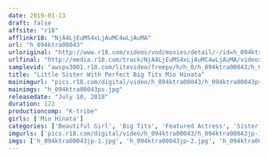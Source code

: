 ```yaml
---
date: 2019-01-13
draft: false
affsite: "r18"
afflinkr18: "NjA4LjEuMS4xLjAuMC4wLjAuMA"
url: "h_094ktra00043"
urloriginal: "http://www.r18.com/videos/vod/movies/detail/-/id=h_094ktra00043"
urlfinal: "http://media.r18.com/track/NjA4LjEuMS4xLjAuMC4wLjAuMA/videos/vod/movies/detail/-/id=h_094ktra00043"
samplevid: "awspv3001.r18.com/litevideo/freepv/h/h_0/h_094ktra00043/h_094ktra00043_dmb_w.mp4"
title: "Little Sister With Perfect Big Tits Mio Hinata"
mainimgurl: "pics.r18.com/digital/video/h_094ktra00043/h_094ktra00043ps.jpg"
mainimgs: "h_094ktra00043ps.jpg"
releasedate: "July 10, 2018"
duration: 122
productioncomp: "K-tribe"
girls: ['Mio Hinata']
categories: ['Beautiful Girl', 'Big Tits', 'Featured Actress', 'Sister', 'Hi-Def']
imgurls: ['pics.r18.com/digital/video/h_094ktra00043/h_094ktra00043jp-1.jpg', 'pics.r18.com/digital/video/h_094ktra00043/h_094ktra00043jp-2.jpg', 'pics.r18.com/digital/video/h_094ktra00043/h_094ktra00043jp-3.jpg', 'pics.r18.com/digital/video/h_094ktra00043/h_094ktra00043jp-4.jpg', 'pics.r18.com/digital/video/h_094ktra00043/h_094ktra00043jp-5.jpg', 'pics.r18.com/digital/video/h_094ktra00043/h_094ktra00043jp-6.jpg', 'pics.r18.com/digital/video/h_094ktra00043/h_094ktra00043jp-7.jpg', 'pics.r18.com/digital/video/h_094ktra00043/h_094ktra00043jp-8.jpg', 'pics.r18.com/digital/video/h_094ktra00043/h_094ktra00043jp-9.jpg', 'pics.r18.com/digital/video/h_094ktra00043/h_094ktra00043jp-10.jpg', 'pics.r18.com/digital/video/h_094ktra00043/h_094ktra00043jp-11.jpg', 'pics.r18.com/digital/video/h_094ktra00043/h_094ktra00043jp-12.jpg', 'pics.r18.com/digital/video/h_094ktra00043/h_094ktra00043jp-13.jpg', 'pics.r18.com/digital/video/h_094ktra00043/h_094ktra00043jp-14.jpg', 'pics.r18.com/digital/video/h_094ktra00043/h_094ktra00043jp-15.jpg', 'pics.r18.com/digital/video/h_094ktra00043/h_094ktra00043jp-16.jpg', 'pics.r18.com/digital/video/h_094ktra00043/h_094ktra00043jp-17.jpg', 'pics.r18.com/digital/video/h_094ktra00043/h_094ktra00043jp-18.jpg', 'pics.r18.com/digital/video/h_094ktra00043/h_094ktra00043jp-19.jpg', 'pics.r18.com/digital/video/h_094ktra00043/h_094ktra00043jp-20.jpg']
imgs: ['h_094ktra00043jp-1.jpg', 'h_094ktra00043jp-2.jpg', 'h_094ktra00043jp-3.jpg', 'h_094ktra00043jp-4.jpg', 'h_094ktra00043jp-5.jpg', 'h_094ktra00043jp-6.jpg', 'h_094ktra00043jp-7.jpg', 'h_094ktra00043jp-8.jpg', 'h_094ktra00043jp-9.jpg', 'h_094ktra00043jp-10.jpg', 'h_094ktra00043jp-11.jpg', 'h_094ktra00043jp-12.jpg', 'h_094ktra00043jp-13.jpg', 'h_094ktra00043jp-14.jpg', 'h_094ktra00043jp-15.jpg', 'h_094ktra00043jp-16.jpg', 'h_094ktra00043jp-17.jpg', 'h_094ktra00043jp-18.jpg', 'h_094ktra00043jp-19.jpg', 'h_094ktra00043jp-20.jpg']
---
```

